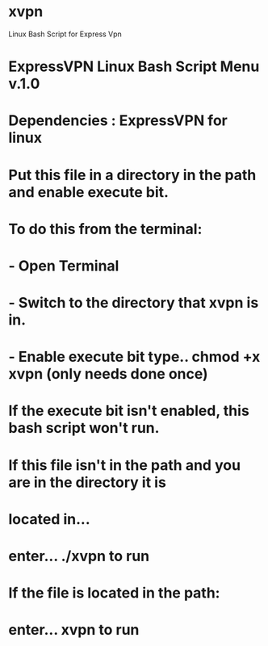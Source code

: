 # xvpn
Linux Bash Script for Express Vpn
#
#
# ExpressVPN Linux Bash Script Menu  v.1.0
#
# Dependencies :  ExpressVPN for linux
#
# Put this file in a directory in the path and enable execute bit.
#
# To do this from the terminal:
#
#    - Open Terminal
#    - Switch to the directory that  xvpn  is in.
#    - Enable execute bit type..    chmod +x xvpn  (only needs done once)
#
# If the execute bit isn't enabled, this bash script won't run.
#
#
# If this file isn't in the path and you are in the directory it is
# located in...
#
#    enter...     ./xvpn    to run 
#
#
# If the file is located in the path:
#
#    enter...       xvpn    to run
#
#
#
